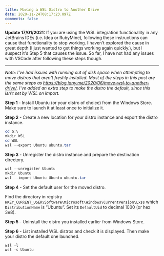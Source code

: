 ```yaml
---
title: Moving a WSL Distro to Another Drive
date: 2020-11-24T08:17:23.097Z
comments: false
---
```

**Update 17/01/2021:** If you are using the WSL integration functionality in any JetBrains IDEs (i.e. Idea or RubyMine), following these instructions can cause that functionality to stop working. I haven't explored the cause in great depth (I just wanted to get things working again quickly.), but I suspect it's Step 5 that causes the issue. So far, I have not had any issues with VSCode after following these steps though.

---

*Note: I've had issues with running out of disk space when attempting to move distros that aren't freshly installed. Most of the steps in this post are the same steps as https://blog.iany.me/2020/06/move-wsl-to-another-drive/. I've added an extra step to make the distro the default, since this isn't set by WSL on import.*

**Step 1** - Install Ubuntu (or your distro of choice) from the Windows Store. Make sure to launch it at least once to initialize it.

**Step 2** - Create a new location for your distro instance and export the distro instance.

```powershell
cd G:\
mkdir WSL
cd WSL
wsl --export Ubuntu ubuntu.tar
```

**Step 3** - Unregister the distro instance and prepare the destination directory.

```powershell
wsl --unregister Ubuntu
mkdir Ubuntu
wsl --import Ubuntu Ubuntu ubuntu.tar
```

**Step 4** - Set the default user for the moved distro.

Find the directory in registry `HKEY_CURRENT_USER\Software\Microsoft\Windows\CurrentVersion\Lxss` which `DistributionName` is “Ubuntu”. Set its `DefaultUid` to decimal 1000 (or hex 3e8).

**Step 5** - Uninstall the distro you installed earlier from Windows Store.

**Step 6** - List installed WSL distros and check it is displayed. Then make your distro the default one launched.

```powershell
wsl -l
wsl -s Ubuntu
```
